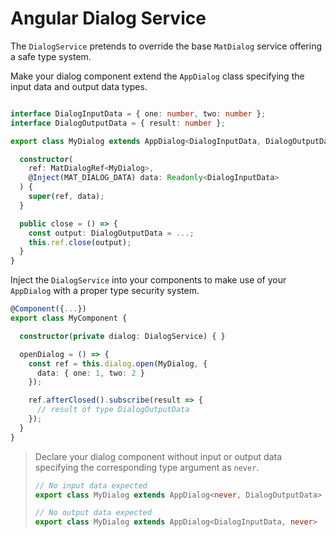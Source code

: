 # Angular Dialog Service

The `DialogService` pretends to override the base `MatDialog` service offering a safe type system.

Make your dialog component extend the `AppDialog` class specifying the input data and output data types.
```typescript

interface DialogInputData = { one: number, two: number };
interface DialogOutputData = { result: number };

export class MyDialog extends AppDialog<DialogInputData, DialogOutputData> {

  constructor(
    ref: MatDialogRef<MyDialog>,
    @Inject(MAT_DIALOG_DATA) data: Readonly<DialogInputData>
  ) {
    super(ref, data);
  }

  public close = () => {
    const output: DialogOutputData = ...;
    this.ref.close(output);
  }
}
```

Inject the `DialogService` into your components to make use of your `AppDialog` with a proper type security system.
```typescript
@Component({...})
export class MyComponent {

  constructor(private dialog: DialogService) { }

  openDialog = () => {
    const ref = this.dialog.open(MyDialog, {
      data: { one: 1, two: 2 }
    });

    ref.afterClosed().subscribe(result => {
      // result of type DialogOutputData
    });
  }
}
```

> Declare your dialog component without input or output data specifying the corresponding type argument as `never`.
> ```typescript
> // No input data expected
> export class MyDialog extends AppDialog<never, DialogOutputData>  {...}
> 
> // No output data expected
> export class MyDialog extends AppDialog<DialogInputData, never>  {...}
> ```
